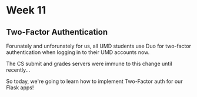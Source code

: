# Week 11
## Two-Factor Authentication

Forunately and unforunately for us, all UMD students use Duo for two-factor authentication
when logging in to their UMD accounts now. 

The CS submit and grades servers were immune to this change until recently...

So today, we're going to learn how to implement Two-Factor auth for our Flask apps!
